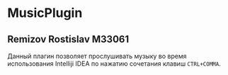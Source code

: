 # MusicPlugin
## Remizov Rostislav M33061
Данный плагин позволяет прослушивать музыку во время использования Intelliji IDEA по нажатию сочетания клавиш `CTRL+COMMA`.
